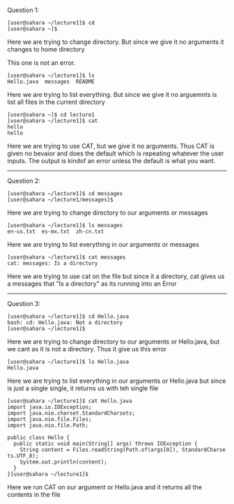 Question 1: 
```
[user@sahara ~/lecture1]$ cd
[user@sahara ~]$
```
Here we are trying to change directory. But since 
we give it no arguments it changes to home directory

This one is not an error. 

```
[user@sahara ~/lecture1]$ ls
Hello.java  messages  README
```
Here we are trying to list everything. But since
we give it no arguemnts is list all files in the 
current directory

```
[user@sahara ~]$ cd lecture1
[user@sahara ~/lecture1]$ cat
hello
hello
```
Here we are trying to use CAT, but we give it no 
arguments. Thus CAT is given no bevaior and does the default
which is repeating whatever the user inputs. The output is kindof
an error unless the default is what you want. 

--------------------------------------------------
Question 2:
```
[user@sahara ~/lecture1]$ cd messages
[user@sahara ~/lecture1/messages]$
```

Here we are trying to change directory to our 
arguments or messages

```
[user@sahara ~/lecture1]$ ls messages
en-us.txt  es-mx.txt  zh-cn.txt
```

Here we are trying to list everything in our 
arguments or messages

```
[user@sahara ~/lecture1]$ cat messages
cat: messages: Is a directory
```

Here we are trying to use cat on the file but
since it a directory, cat gives us a messages 
that "Is a directory" as its running into an Error

--------------------------------------------------
Question 3:
```
[user@sahara ~/lecture1]$ cd Hello.java
bash: cd: Hello.java: Not a directory
[user@sahara ~/lecture1]$
```

Here we are trying to change directory to our 
arguments or Hello.java, but we cant as it is 
not a directory. Thus it give us this error

```
[user@sahara ~/lecture1]$ ls Hello.java
Hello.java
```

Here we are trying to list everything in our 
arguments or Hello.java but since is just a single
single, it returns us with teh single file

```
[user@sahara ~/lecture1]$ cat Hello.java
import java.io.IOException;
import java.nio.charset.StandardCharsets;
import java.nio.file.Files;
import java.nio.file.Path;

public class Hello {
  public static void main(String[] args) throws IOException {
    String content = Files.readString(Path.of(args[0]), StandardCharse
ts.UTF_8);    
    System.out.println(content);
  }
}[user@sahara ~/lecture1]$
```

Here we run CAT on our argument or Hello.java and it returns all the 
contents in the file
